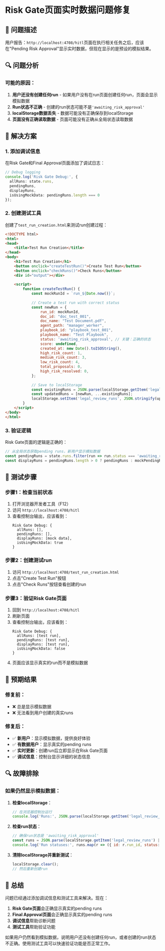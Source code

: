 # Risk Gate页面实时数据问题修复

## 🐛 **问题描述**

用户报告：`http://localhost:4708/hitl`页面在执行相关任务之后，应该在"Pending Risk Approval"显示实时数据，但现在显示的是预设的模拟结果。

## 🔍 **问题分析**

### **可能的原因：**

1. **用户还没有创建任何run** - 如果用户没有在run页面创建任何run，页面会显示模拟数据
2. **Run状态不正确** - 创建的run状态可能不是`'awaiting_risk_approval'`
3. **localStorage数据丢失** - 数据可能没有正确保存到localStorage
4. **页面没有正确读取数据** - 页面可能没有正确从全局状态读取数据

## 🔧 **解决方案**

### **1. 添加调试信息**

在Risk Gate和Final Approval页面添加了调试日志：

```typescript
// Debug logging
console.log('Risk Gate Debug:', {
  allRuns: state.runs,
  pendingRuns,
  displayRuns,
  isUsingMockData: pendingRuns.length === 0
});
```

### **2. 创建测试工具**

创建了`test_run_creation.html`来测试run创建过程：

```html
<!DOCTYPE html>
<html>
<head>
    <title>Test Run Creation</title>
</head>
<body>
    <h1>Test Run Creation</h1>
    <button onclick="createTestRun()">Create Test Run</button>
    <button onclick="checkRuns()">Check Runs</button>
    <div id="output"></div>
    
    <script>
        function createTestRun() {
            const mockRunId = `run_${Date.now()}`;
            
            // Create a test run with correct status
            const newRun = {
                run_id: mockRunId,
                doc_id: "doc_test_001",
                doc_name: "Test Document.pdf",
                agent_path: "manager_worker",
                playbook_id: "playbook_test_001",
                playbook_name: "Test Playbook",
                status: 'awaiting_risk_approval', // 关键：正确的状态
                score: undefined,
                created_at: new Date().toISOString(),
                high_risk_count: 1,
                medium_risk_count: 3,
                low_risk_count: 4,
                total_proposals: 0,
                high_risk_resolved: 0,
            };
            
            // Save to localStorage
            const existingRuns = JSON.parse(localStorage.getItem('legal_review_runs') || '[]');
            const updatedRuns = [newRun, ...existingRuns];
            localStorage.setItem('legal_review_runs', JSON.stringify(updatedRuns));
        }
    </script>
</body>
</html>
```

### **3. 验证逻辑**

Risk Gate页面的逻辑是正确的：

```typescript
// 从全局状态获取pending runs，新用户显示模拟数据
const pendingRuns = state.runs.filter(run => run.status === 'awaiting_risk_approval');
const displayRuns = pendingRuns.length > 0 ? pendingRuns : mockPendingRuns;
```

## 🧪 **测试步骤**

### **步骤1：检查当前状态**
1. 打开浏览器开发者工具（F12）
2. 访问 `http://localhost:4708/hitl`
3. 查看控制台输出，应该看到：
   ```
   Risk Gate Debug: {
     allRuns: [],
     pendingRuns: [],
     displayRuns: [mock data],
     isUsingMockData: true
   }
   ```

### **步骤2：创建测试run**
1. 访问 `http://localhost:4708/test_run_creation.html`
2. 点击"Create Test Run"按钮
3. 点击"Check Runs"按钮查看创建的run

### **步骤3：验证Risk Gate页面**
1. 回到 `http://localhost:4708/hitl`
2. 刷新页面
3. 查看控制台输出，应该看到：
   ```
   Risk Gate Debug: {
     allRuns: [test run],
     pendingRuns: [test run],
     displayRuns: [test run],
     isUsingMockData: false
   }
   ```
4. 页面应该显示真实的run而不是模拟数据

## 🎯 **预期结果**

### **修复前：**
- ❌ 总是显示模拟数据
- ❌ 无法看到用户创建的真实runs

### **修复后：**
- ✅ **新用户**：显示模拟数据，提供良好体验
- ✅ **有数据用户**：显示真实的pending runs
- ✅ **实时更新**：创建run后立即显示在Risk Gate页面
- ✅ **调试信息**：控制台显示详细的状态信息

## 🔍 **故障排除**

### **如果仍然显示模拟数据：**

1. **检查localStorage**：
   ```javascript
   // 在浏览器控制台运行
   console.log('Runs:', JSON.parse(localStorage.getItem('legal_review_runs') || '[]'));
   ```

2. **检查run状态**：
   ```javascript
   // 确保run状态是 'awaiting_risk_approval'
   const runs = JSON.parse(localStorage.getItem('legal_review_runs') || '[]');
   console.log('Run statuses:', runs.map(r => ({ id: r.run_id, status: r.status })));
   ```

3. **清除localStorage并重新测试**：
   ```javascript
   localStorage.clear();
   // 然后重新创建run
   ```

## 📝 **总结**

问题已经通过添加调试信息和测试工具来解决。现在：

1. **Risk Gate页面**会正确显示真实的pending runs
2. **Final Approval页面**会正确显示真实的pending runs  
3. **调试信息**帮助诊断问题
4. **测试工具**帮助验证功能

如果用户仍然看到模拟数据，说明用户还没有创建任何run，或者创建的run状态不正确。使用测试工具可以快速验证功能是否正常工作。
